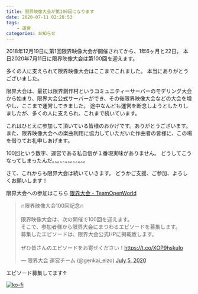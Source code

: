 ```yaml
---
title: 限界映像大会が第100回になります
date: 2020-07-11 02:28:53
tags:
    - 運営
categories: お知らせ
---
```

2018年12月19日に第1回限界映像大会が開催されてから、1年6ヶ月と22日。
本日2020年7月11日に限界映像大会は第100回を迎えます。

多くの人に支えられて限界映像大会はここまでこれました。
本当にありがとうございました。

限界大会は、最初は限界創作村というコミュニティーサーバーのモデリング大会から始まり、限界大会公式サーバーができ、その後限界映像大会などの大会を増やし、ここまで運営してきました。
途中なんども運営を断念しようとしたりしましたが、多くの人に支えられ、これまで続いています。

これはひとえに参加して頂いている皆様のおかげです。ありがとうございます。
また、限界映像大会への楽曲利用に協力していただいた作曲者の皆様に、この場を借りてお礼申しあげます。

100回という数字、運営である私自信が１番現実味がありません。
どうしてこうなってしまったんだ。。。。。。。。。。。。。

さて、これからも限界大会は続いていきます。
どうかご支援、ご参加、よろしくお願いします！

限界大会への参加はこちら
[限界大会 - TeamOpenWorld](https://genkai.open-w.net)

<blockquote class="twitter-tweet"><p lang="ja" dir="ltr">🔥限界映像大会100回記念🔥<br><br>限界映像大会は、次の開催で100回を迎えます。<br>そこで、参加者様から限界大会にまつわるエピソードを募集します。<br>募集したエピソードは、限界大会公式HPに掲載致します。<br><br>ぜひ皆さんのエピソードをお寄せください！<a href="https://t.co/XOP9hskuIo">https://t.co/XOP9hskuIo</a></p>&mdash; 限界大会 運営チーム (@genkai_eizo) <a href="https://twitter.com/genkai_eizo/status/1279733259518136321?ref_src=twsrc%5Etfw">July 5, 2020</a></blockquote> <script async src="https://platform.twitter.com/widgets.js" charset="utf-8"></script>

エピソード募集してます↑

[![ko-fi](https://www.ko-fi.com/img/githubbutton_sm.svg)](https://ko-fi.com/A0A81VPXD)